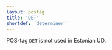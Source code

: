 ```yaml
---
layout: postag
title: 'DET'
shortdef: 'determiner'
---
```


POS-tag <code>DET</code> is not used in Estonian UD.
<!-- Interlanguage links updated Út zář 29 20:42:54 CEST 2020 -->
